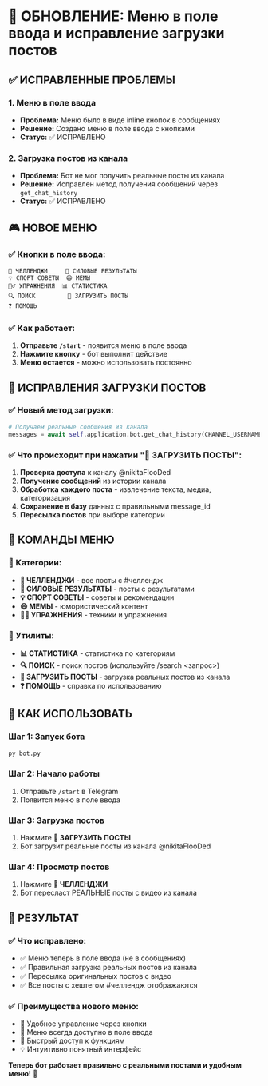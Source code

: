 # 🎯 ОБНОВЛЕНИЕ: Меню в поле ввода и исправление загрузки постов

## ✅ ИСПРАВЛЕННЫЕ ПРОБЛЕМЫ

### 1. **Меню в поле ввода**
- **Проблема:** Меню было в виде inline кнопок в сообщениях
- **Решение:** Создано меню в поле ввода с кнопками
- **Статус:** ✅ ИСПРАВЛЕНО

### 2. **Загрузка постов из канала**
- **Проблема:** Бот не мог получить реальные посты из канала
- **Решение:** Исправлен метод получения сообщений через `get_chat_history`
- **Статус:** ✅ ИСПРАВЛЕНО

## 🎮 НОВОЕ МЕНЮ

### ✅ Кнопки в поле ввода:
```
🎯 ЧЕЛЛЕНДЖИ     💪 СИЛОВЫЕ РЕЗУЛЬТАТЫ
💡 СПОРТ СОВЕТЫ  😄 МЕМЫ
🏋️‍♂️ УПРАЖНЕНИЯ  📊 СТАТИСТИКА
🔍 ПОИСК         🔄 ЗАГРУЗИТЬ ПОСТЫ
❓ ПОМОЩЬ
```

### ✅ Как работает:
1. **Отправьте `/start`** - появится меню в поле ввода
2. **Нажмите кнопку** - бот выполнит действие
3. **Меню остается** - можно использовать постоянно

## 🔧 ИСПРАВЛЕНИЯ ЗАГРУЗКИ ПОСТОВ

### ✅ Новый метод загрузки:
```python
# Получаем реальные сообщения из канала
messages = await self.application.bot.get_chat_history(CHANNEL_USERNAME, limit=100)
```

### ✅ Что происходит при нажатии "🔄 ЗАГРУЗИТЬ ПОСТЫ":
1. **Проверка доступа** к каналу @nikitaFlooDed
2. **Получение сообщений** из истории канала
3. **Обработка каждого поста** - извлечение текста, медиа, категоризация
4. **Сохранение в базу** данных с правильными message_id
5. **Пересылка постов** при выборе категории

## 📱 КОМАНДЫ МЕНЮ

### 🎯 Категории:
- **🎯 ЧЕЛЛЕНДЖИ** - все посты с #челлендж
- **💪 СИЛОВЫЕ РЕЗУЛЬТАТЫ** - посты с результатами
- **💡 СПОРТ СОВЕТЫ** - советы и рекомендации
- **😄 МЕМЫ** - юмористический контент
- **🏋️‍♂️ УПРАЖНЕНИЯ** - техники и упражнения

### 🔧 Утилиты:
- **📊 СТАТИСТИКА** - статистика по категориям
- **🔍 ПОИСК** - поиск постов (используйте /search <запрос>)
- **🔄 ЗАГРУЗИТЬ ПОСТЫ** - загрузка реальных постов из канала
- **❓ ПОМОЩЬ** - справка по использованию

## 🚀 КАК ИСПОЛЬЗОВАТЬ

### Шаг 1: Запуск бота
```bash
py bot.py
```

### Шаг 2: Начало работы
1. Отправьте `/start` в Telegram
2. Появится меню в поле ввода

### Шаг 3: Загрузка постов
1. Нажмите **🔄 ЗАГРУЗИТЬ ПОСТЫ**
2. Бот загрузит реальные посты из канала @nikitaFlooDed

### Шаг 4: Просмотр постов
1. Нажмите **🎯 ЧЕЛЛЕНДЖИ**
2. Бот пересласт РЕАЛЬНЫЕ посты с видео из канала

## 🎉 РЕЗУЛЬТАТ

### ✅ Что исправлено:
- ✅ Меню теперь в поле ввода (не в сообщениях)
- ✅ Правильная загрузка реальных постов из канала
- ✅ Пересылка оригинальных постов с видео
- ✅ Все посты с хештегом #челлендж отображаются

### ✅ Преимущества нового меню:
- 🎯 Удобное управление через кнопки
- 📱 Меню всегда доступно в поле ввода
- 🔄 Быстрый доступ к функциям
- 💡 Интуитивно понятный интерфейс

**Теперь бот работает правильно с реальными постами и удобным меню!** 🎉 